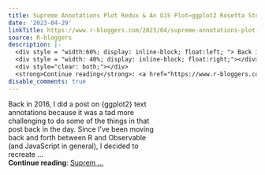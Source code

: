 ```yaml
---
title: Supreme Annotations Plot Redux & An OJS Plot↔ggplot2 Rosetta Stone
date: '2023-04-29'
linkTitle: https://www.r-bloggers.com/2023/04/supreme-annotations-plot-redux-an-ojs-plot%e2%86%94ggplot2-rosetta-stone/
source: R-bloggers
description: |-
  <div style = "width:60%; display: inline-block; float:left; "> Back in 2016, I did a post on {ggplot2} text annotations because it was a tad more challenging to do some of the things in that post back in the day. Since I’ve been moving back and forth between R and Observable (and JavaScript in general), I decided to recreate ...</div>
  <div style = "width: 40%; display: inline-block; float:right;"></div>
  <div style="clear: both;"></div>
  <strong>Continue reading</strong>: <a href="https://www.r-bloggers.com/2023/04/supreme-annotations-plot-redux-an-ojs-plot%e2%86%94ggplot2-rosetta-stone/">Suprem ...
disable_comments: true
---
```

<div style = "width:60%; display: inline-block; float:left; "> Back in 2016, I did a post on {ggplot2} text annotations because it was a tad more challenging to do some of the things in that post back in the day. Since I’ve been moving back and forth between R and Observable (and JavaScript in general), I decided to recreate ...</div>
<div style = "width: 40%; display: inline-block; float:right;"></div>
<div style="clear: both;"></div>
<strong>Continue reading</strong>: <a href="https://www.r-bloggers.com/2023/04/supreme-annotations-plot-redux-an-ojs-plot%e2%86%94ggplot2-rosetta-stone/">Suprem ...